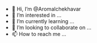 - 👋 Hi, I’m @Aromalchekhavar
- 👀 I’m interested in ...
- 🌱 I’m currently learning ...
- 💞️ I’m looking to collaborate on ...
- 📫 How to reach me ...

<!---
Aromalchekhavar/Aromalchekhavar is a ✨ special ✨ repository because its `README.md` (this file) appears on your GitHub profile.
You can click the Preview link to take a look at your changes.
--->
